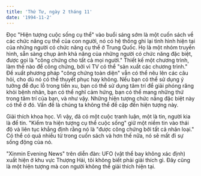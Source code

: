 ```yaml
---
title: 'Thứ Tư, ngày 2 tháng 11'
date: '1994-11-2'
---
```


Đọc "Hiện tượng cuộc sống cụ thể" vào buổi sáng sớm là một cuốn sách về các chức năng cụ thể của con người, nó có hệ thống ghi lại tình hình hiện tại của những người có chức năng cụ thể ở Trung Quốc. Họ là một nhóm truyền hình, sẵn sàng chụp ảnh khả năng của những người có chức năng đặc biệt, được gọi là "công chứng cho tất cả mọi người." Thiết kế một chương trình, làm thế nào để công chứng, bởi vì TV có thể "sản xuất các chương trình." Đề xuất phương pháp "công chứng toàn diện" vẫn có thể nêu lên các câu hỏi, cho dù nó có thể thuyết phục hay không. Nếu bạn có thể sử dụng ý tưởng để đục lỗ trong tiền xu, bạn có thể sử dụng tâm trí để giải phóng răng khỏi bệnh nhân, bạn có thể nghĩ cảm hứng, bạn có thể mang những thứ trong tâm trí của bạn, và như vậy. Những hiện tượng chức năng đặc biệt này có thể ở đó. Vấn đề là chúng ta không thể đề cập đến hiện tượng này.

Giải thích khoa học. Vì vậy, đã có một cuộc tranh luận, một là tin, người kia là để tin. "Kiểm tra hiện tượng cụ thể cuộc sống" giữ một niềm tin vào thái độ và liên tục khẳng định rằng nó là "được công chứng bởi tất cả nhân loại." Có thể có quá nhiều từ trong cuốn sách và hơn thế nữa, nó sẽ mất đi sự sống động của nó.

"Xinmin Evening News" trên diễn đàn: UFO (vật thể bay không xác định) xuất hiện ở khu vực Thượng Hải, tôi không biết phải giải thích gì. Đây cũng là một hiện tượng mà con người không thể giải thích hiện tại.

